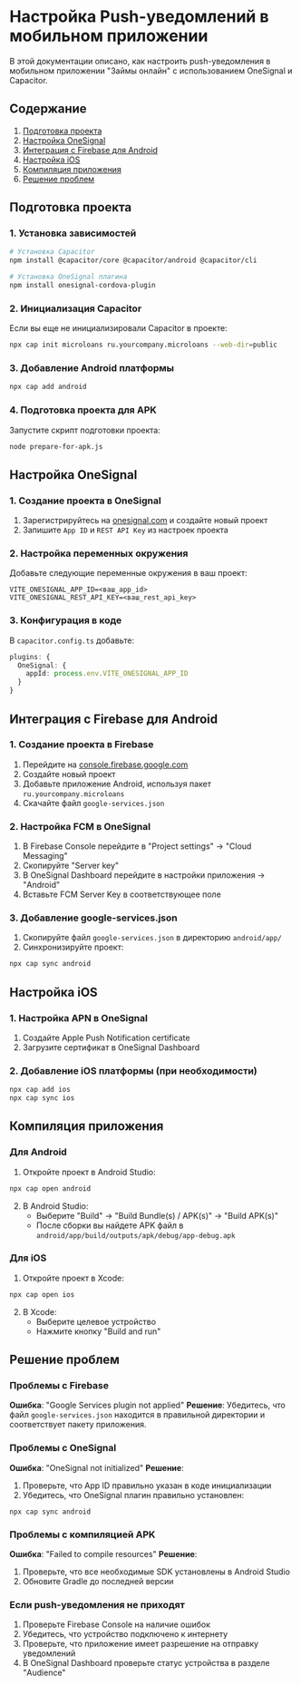 # Настройка Push-уведомлений в мобильном приложении

В этой документации описано, как настроить push-уведомления в мобильном приложении "Займы онлайн" с использованием OneSignal и Capacitor.

## Содержание

1. [Подготовка проекта](#подготовка-проекта)
2. [Настройка OneSignal](#настройка-onesignal)
3. [Интеграция с Firebase для Android](#интеграция-с-firebase-для-android)
4. [Настройка iOS](#настройка-ios)
5. [Компиляция приложения](#компиляция-приложения)
6. [Решение проблем](#решение-проблем)

## Подготовка проекта

### 1. Установка зависимостей

```bash
# Установка Capacitor
npm install @capacitor/core @capacitor/android @capacitor/cli

# Установка OneSignal плагина
npm install onesignal-cordova-plugin
```

### 2. Инициализация Capacitor

Если вы еще не инициализировали Capacitor в проекте:

```bash
npx cap init microloans ru.yourcompany.microloans --web-dir=public
```

### 3. Добавление Android платформы

```bash
npx cap add android
```

### 4. Подготовка проекта для APK

Запустите скрипт подготовки проекта:

```bash
node prepare-for-apk.js
```

## Настройка OneSignal

### 1. Создание проекта в OneSignal

1. Зарегистрируйтесь на [onesignal.com](https://onesignal.com) и создайте новый проект
2. Запишите `App ID` и `REST API Key` из настроек проекта

### 2. Настройка переменных окружения

Добавьте следующие переменные окружения в ваш проект:

```
VITE_ONESIGNAL_APP_ID=<ваш_app_id>
VITE_ONESIGNAL_REST_API_KEY=<ваш_rest_api_key>
```

### 3. Конфигурация в коде

В `capacitor.config.ts` добавьте:

```typescript
plugins: {
  OneSignal: {
    appId: process.env.VITE_ONESIGNAL_APP_ID
  }
}
```

## Интеграция с Firebase для Android

### 1. Создание проекта в Firebase

1. Перейдите на [console.firebase.google.com](https://console.firebase.google.com)
2. Создайте новый проект
3. Добавьте приложение Android, используя пакет `ru.yourcompany.microloans`
4. Скачайте файл `google-services.json`

### 2. Настройка FCM в OneSignal

1. В Firebase Console перейдите в "Project settings" -> "Cloud Messaging"
2. Скопируйте "Server key"
3. В OneSignal Dashboard перейдите в настройки приложения -> "Android" 
4. Вставьте FCM Server Key в соответствующее поле

### 3. Добавление google-services.json

1. Скопируйте файл `google-services.json` в директорию `android/app/`
2. Синхронизируйте проект:

```bash
npx cap sync android
```

## Настройка iOS

### 1. Настройка APN в OneSignal

1. Создайте Apple Push Notification certificate
2. Загрузите сертификат в OneSignal Dashboard

### 2. Добавление iOS платформы (при необходимости)

```bash
npx cap add ios
npx cap sync ios
```

## Компиляция приложения

### Для Android

1. Откройте проект в Android Studio:

```bash
npx cap open android
```

2. В Android Studio:
   - Выберите "Build" -> "Build Bundle(s) / APK(s)" -> "Build APK(s)"
   - После сборки вы найдете APK файл в `android/app/build/outputs/apk/debug/app-debug.apk`

### Для iOS

1. Откройте проект в Xcode:

```bash
npx cap open ios
```

2. В Xcode:
   - Выберите целевое устройство
   - Нажмите кнопку "Build and run"

## Решение проблем

### Проблемы с Firebase

**Ошибка**: "Google Services plugin not applied"
**Решение**: Убедитесь, что файл `google-services.json` находится в правильной директории и соответствует пакету приложения.

### Проблемы с OneSignal

**Ошибка**: "OneSignal not initialized"
**Решение**: 
1. Проверьте, что App ID правильно указан в коде инициализации
2. Убедитесь, что OneSignal плагин правильно установлен:
```
npx cap sync android
```

### Проблемы с компиляцией APK

**Ошибка**: "Failed to compile resources"
**Решение**: 
1. Проверьте, что все необходимые SDK установлены в Android Studio
2. Обновите Gradle до последней версии

### Если push-уведомления не приходят

1. Проверьте Firebase Console на наличие ошибок
2. Убедитесь, что устройство подключено к интернету
3. Проверьте, что приложение имеет разрешение на отправку уведомлений
4. В OneSignal Dashboard проверьте статус устройства в разделе "Audience"
